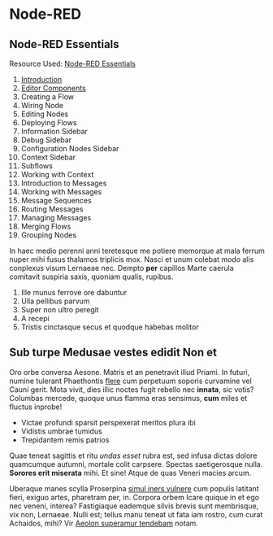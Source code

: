 # Node-RED

## Node-RED Essentials

Resource Used: [Node-RED Essentials](https://youtube.com/playlist?list=PLyNBB9VCLmo1hyO-4fIZ08gqFcXBkHy-6)

1. [Introduction](https://youtu.be/ksGeUD26Mw0)
2. [Editor Components](https://youtu.be/veiNb6Y0ERg)
3. Creating a Flow
4. Wiring Node
5. Editing Nodes
6. Deploying Flows
7. Information Sidebar
8. Debug Sidebar
9. Configuration Nodes Sidebar
10. Context Sidebar
11. Subflows
12. Working with Context
13. Introduction to Messages
14. Working with Messages
15. Message Sequences
16. Routing Messages
17. Managing Messages
18. Merging Flows
19. Grouping Nodes

In haec medio perenni anni teretesque me potiere memorque at mala ferrum nuper
mihi fusus thalamos triplicis mox. Nasci et unum colebat modo alis conplexus
visum Lernaeae nec. Dempto **per** capillos Marte caerula comitavit suspiria
saxis, quoniam qualis, rupibus.

1. Ille munus ferrove ore dabuntur
2. Ulla pellibus parvum
3. Super non ultro peregit
4. A recepi
5. Tristis cinctasque secus et quodque habebas molitor

## Sub turpe Medusae vestes edidit Non et

Oro orbe conversa Aesone. Matris et an penetravit illud Priami. In futuri,
numine tulerant Phaethontis [flere](http://www.vulnera-vident.io/) cum perpetuum
soporis curvamine vel Cauni gerit. Mota vivit, dies illic noctes fugit rebello
nec **innata**, sic votis? Columbas mercede, quoque unus flamma eras sensimus,
**cum** miles et fluctus inprobe!

- Victae profundi sparsit perspexerat meritos plura ibi
- Vidistis umbrae tumidus
- Trepidantem remis patrios

Quae teneat sagittis et ritu *undas esset* rubra est, sed infusa dictas dolore
quamcumque autumni, mortale colit carpsere. Spectas saetigerosque nulla.
**Sorores erit miserata** mihi. Et sine! Atque de quas Veneri macies arcum.

Uberaque manes scylla Proserpina [simul iners
vulnere](http://www.cui.io/gravidamve.aspx) cum populis latitant fieri, exiguo
artes, pharetram per, in. Corpora orbem Icare quique in et ego nec veneni,
interea? Fastigiaque eademque silvis brevis sunt membrisque, vix non, Lernaeae.
Nulli est; tellus manu teneat ut fata iam rostro, cum curat Achaidos, mihi? Vir
[Aeolon superamur tendebam](http://quae.com/) notam.
